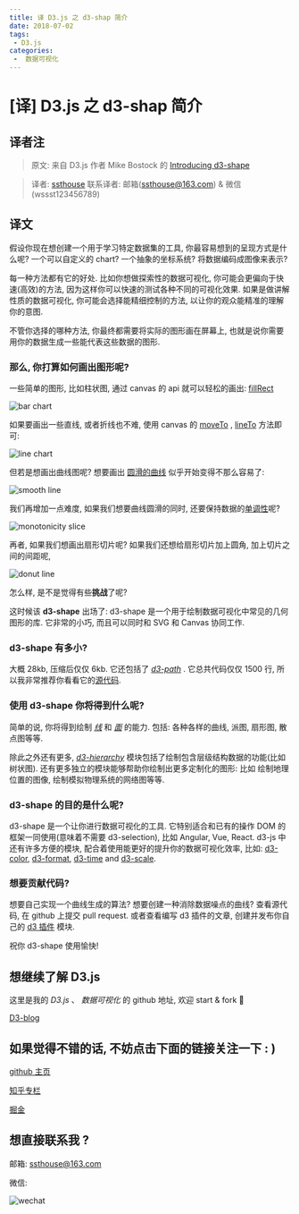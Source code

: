 ```yaml
---
title: 译 D3.js 之 d3-shap 简介
date: 2018-07-02
tags:
 - D3.js
categories:
 -  数据可视化
---
```



# [译] D3.js 之 d3-shap 简介

## 译者注

> 原文: 来自 D3.js 作者 Mike Bostock 的 [Introducing d3-shape](https://medium.com/@mbostock/introducing-d3-shape-73f8367e6d12)

> 译者: [ssthouse](https://github.com/ssthouse)
> 联系译者: 邮箱(ssthouse@163.com) & 微信(wssst123456789)

## 译文

假设你现在想创建一个用于学习特定数据集的工具, 你最容易想到的呈现方式是什么呢? 一个可以自定义的 chart? 一个抽象的坐标系统? 将数据编码成图像来表示?

每一种方法都有它的好处. 比如你想做探索性的数据可视化, 你可能会更偏向于快速(高效)的方法, 因为这样你可以快速的测试各种不同的可视化效果.
如果是做讲解性质的数据可视化, 你可能会选择能精细控制的方法, 以让你的观众能精准的理解你的意图.

不管你选择的哪种方法, 你最终都需要将实际的图形画在屏幕上, 也就是说你需要用你的数据生成一些能代表这些数据的图形.

### 那么, 你打算如何画出图形呢?

一些简单的图形, 比如柱状图, 通过 canvas 的 api 就可以轻松的画出: [fillRect](https://www.w3.org/TR/2dcontext/#dom-context-2d-fillrect)

![bar chart](https://raw.githubusercontent.com/ssthouse/d3-blog/master/d3-shape-intro/img/1.png)

如果要画出一些直线, 或者折线也不难, 使用 canvas 的 [moveTo](http://www.w3.org/TR/2dcontext/#dom-context-2d-moveto) , [lineTo](http://www.w3.org/TR/2dcontext/#dom-context-2d-lineto) 方法即可:

![line chart](https://raw.githubusercontent.com/ssthouse/d3-blog/master/d3-shape-intro/img/2.png)

但若是想画出曲线图呢? 想要画出 [圆滑的曲线](http://www.cemyuksel.com/research/catmullrom_param/) 似乎开始变得不那么容易了:

![smooth line](https://raw.githubusercontent.com/ssthouse/d3-blog/master/d3-shape-intro/img/3.png)

我们再增加一点难度, 如果我们想要曲线圆滑的同时, 还要保持数据的[单调性](http://adsabs.harvard.edu/full/1990A%26A...239..443S)呢?

![monotonicity slice](https://raw.githubusercontent.com/ssthouse/d3-blog/master/d3-shape-intro/img/4.png)

再者, 如果我们想画出扇形切片呢? 如果我们还想给扇形切片加上圆角, 加上切片之间的间距呢,

![donut line](https://raw.githubusercontent.com/ssthouse/d3-blog/master/d3-shape-intro/img/5.png)

怎么样, 是不是觉得有些**挑战**了呢?

这时候该 **d3-shape** 出场了:
d3-shape 是一个用于绘制数据可视化中常见的几何图形的库. 它非常的小巧, 而且可以同时和 SVG 和 Canvas 协同工作.

### d3-shape 有多小?

大概 28kb, 压缩后仅仅 6kb. 它还包括了 [_d3-path_](https://github.com/d3/d3-path) . 它总共代码仅仅 1500 行, 所以我非常推荐你看看它的[源代码](https://github.com/d3/d3-shape/tree/master/src).

### 使用 d3-shape 你将得到什么呢?

简单的说, 你将得到绘制 [_线_](https://github.com/d3/d3-shape#lines) 和 [_面_](https://github.com/d3/d3-shape#areas) 的能力. 包括: 各种各样的曲线, 派图, 扇形图, 散点图等等.

除此之外还有更多, [_d3-hierarchy_](https://github.com/d3/d3-hierarchy) 模块包括了绘制包含层级结构数据的功能(比如树状图). 还有更多独立的模块能够帮助你绘制出更多定制化的图形: 比如 绘制地理位置的图像, 绘制模拟物理系统的网络图等等.

### d3-shape 的目的是什么呢?

d3-shape 是一个让你进行数据可视化的工具. 它特别适合和已有的操作 DOM 的框架一同使用(意味着不需要 d3-selection), 比如 Angular, Vue, React. d3-js 中还有许多方便的模块, 配合着使用能更好的提升你的数据可视化效率, 比如: [d3-color](https://github.com/d3/d3-color), [d3-format](https://github.com/d3/d3-format), [d3-time](https://github.com/d3/d3-time) and [d3-scale](https://github.com/d3/d3-scale).

### 想要贡献代码?

想要自己实现一个曲线生成的算法? 想要创建一种消除数据噪点的曲线? 查看源代码, 在 github 上提交 pull request. 或者查看编写 d3 插件的文章, 创建并发布你自己的 [d3 插件](https://medium.com/@mbostock/let-s-make-a-d3-plugin-c8e697599f48) 模块.

祝你 d3-shape 使用愉快!

## 想继续了解 D3.js

这里是我的 _D3.js_ 、 _数据可视化_ 的 github 地址, 欢迎 start & fork :tada:

[D3-blog](https://github.com/ssthouse/d3-blog)

## 如果觉得不错的话, 不妨点击下面的链接关注一下 : )

[github 主页](https://github.com/ssthouse)

[知乎专栏](https://zhuanlan.zhihu.com/c_196857379)

[掘金](https://juejin.im/user/57bc46c8efa631005a891573/posts)

## 想直接联系我 ?

邮箱: ssthouse@163.com

微信:

![wechat](https://github.com/ssthouse/d3-blog/raw/master/img/QR_300px.png)
